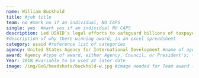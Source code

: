```yaml
---
name: William Buckhold
title: #job title
team: no #mark no if an individual, NO CAPS
single: yes  #mark yes if an individual NO CAPS
description: Led USAID’s legal efforts to safeguard billions of taxpayer dollars from litigation, clearing the way for the Agency to advance its goals and priorities around the world. In one year, Bill successfully defended one $9 billion contract, resolved a $24 million dispute, and recovered $13 million from waste, fraud, and abuse.
#description of why there winning award, in an excel spreadsheet
category: usaid #reference list of categories
agency: United States Agency for International Development #name of agency, capitalize first letter of each name
award: Agency #type of award, either Agency, Council, or President's; this is case sensitive so make sure to match the options listed exactly. This section generates the format of the card
Year: 2018 #variable to be used at later date
image: /img/GoG/headshots/buckhold-w.jpg #image needed for Team award (agency seal) and President's award (headshot); leave empty if and individual Agency award
---
```

